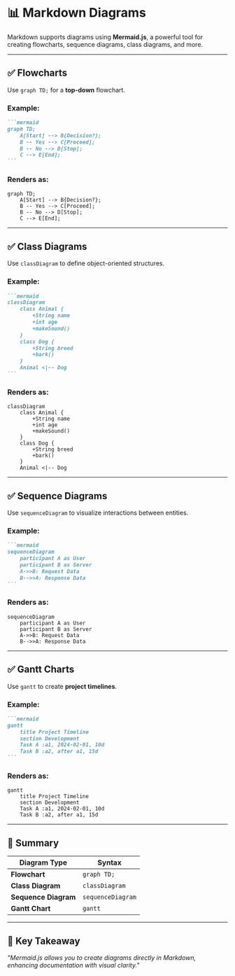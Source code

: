 # 📊 Markdown Diagrams

Markdown supports diagrams using **Mermaid.js**, a powerful tool for creating flowcharts, sequence diagrams, class diagrams, and more.

---

## **✅ Flowcharts**
Use `graph TD;` for a **top-down** flowchart.

### **Example:**
````markdown
```mermaid
graph TD;
    A[Start] --> B{Decision?};
    B -- Yes --> C[Proceed];
    B -- No --> D[Stop];
    C --> E[End];
```
````

### **Renders as:**
```mermaid
graph TD;
    A[Start] --> B{Decision?};
    B -- Yes --> C[Proceed];
    B -- No --> D[Stop];
    C --> E[End];
```

---

## **✅ Class Diagrams**
Use `classDiagram` to define object-oriented structures.

### **Example:**
````markdown
```mermaid
classDiagram
    class Animal {
        +String name
        +int age
        +makeSound()
    }
    class Dog {
        +String breed
        +bark()
    }
    Animal <|-- Dog
```
````

### **Renders as:**
```mermaid
classDiagram
    class Animal {
        +String name
        +int age
        +makeSound()
    }
    class Dog {
        +String breed
        +bark()
    }
    Animal <|-- Dog
```

---

## **✅ Sequence Diagrams**
Use `sequenceDiagram` to visualize interactions between entities.

### **Example:**
````markdown
```mermaid
sequenceDiagram
    participant A as User
    participant B as Server
    A->>B: Request Data
    B-->>A: Response Data
```
````

### **Renders as:**
```mermaid
sequenceDiagram
    participant A as User
    participant B as Server
    A->>B: Request Data
    B-->>A: Response Data
```

---

## **✅ Gantt Charts**
Use `gantt` to create **project timelines**.

### **Example:**
````markdown
```mermaid
gantt
    title Project Timeline
    section Development
    Task A :a1, 2024-02-01, 10d
    Task B :a2, after a1, 15d
```
````

### **Renders as:**
```mermaid
gantt
    title Project Timeline
    section Development
    Task A :a1, 2024-02-01, 10d
    Task B :a2, after a1, 15d
```

---

## **🚀 Summary**
| Diagram Type | Syntax |
|-------------|--------|
| **Flowchart** | `graph TD;` |
| **Class Diagram** | `classDiagram` |
| **Sequence Diagram** | `sequenceDiagram` |
| **Gantt Chart** | `gantt` |

---

## 🎯 Key Takeaway
_"Mermaid.js allows you to create diagrams directly in Markdown, enhancing documentation with visual clarity."_
